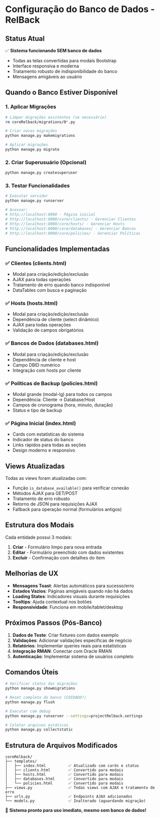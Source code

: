 # Configuração do Banco de Dados - RelBack

## Status Atual
✅ **Sistema funcionando SEM banco de dados**
- Todas as telas convertidas para modais Bootstrap
- Interface responsiva e moderna
- Tratamento robusto de indisponibilidade do banco
- Mensagens amigáveis ao usuário

## Quando o Banco Estiver Disponível

### 1. Aplicar Migrações
```bash
# Limpar migrações existentes (se necessário)
rm coreRelback/migrations/0*.py

# Criar novas migrações
python manage.py makemigrations

# Aplicar migrações
python manage.py migrate
```

### 2. Criar Superusuário (Opcional)
```bash
python manage.py createsuperuser
```

### 3. Testar Funcionalidades
```bash
# Executar servidor
python manage.py runserver

# Acessar:
# http://localhost:8000 - Página inicial
# http://localhost:8000/core/clients/ - Gerenciar Clientes
# http://localhost:8000/core/hosts/ - Gerenciar Hosts
# http://localhost:8000/core/databases/ - Gerenciar Bancos
# http://localhost:8000/core/policies/ - Gerenciar Políticas
```

## Funcionalidades Implementadas

### ✅ Clientes (clients.html)
- Modal para criação/edição/exclusão
- AJAX para todas operações
- Tratamento de erro quando banco indisponível
- DataTables com busca e paginação

### ✅ Hosts (hosts.html)
- Modal para criação/edição/exclusão
- Dependência de cliente (select dinâmico)
- AJAX para todas operações
- Validação de campos obrigatórios

### ✅ Bancos de Dados (databases.html)
- Modal para criação/edição/exclusão
- Dependência de cliente e host
- Campo DBID numérico
- Integração com hosts por cliente

### ✅ Políticas de Backup (policies.html)
- Modal grande (modal-lg) para todos os campos
- Dependência: Cliente → Database/Host
- Campos de cronograma (hora, minuto, duração)
- Status e tipo de backup

### ✅ Página Inicial (index.html)
- Cards com estatísticas do sistema
- Indicador de status do banco
- Links rápidos para todas as seções
- Design moderno e responsivo

## Views Atualizadas

Todas as views foram atualizadas com:
- Função `is_database_available()` para verificar conexão
- Métodos AJAX para GET/POST
- Tratamento de erro robusto
- Retorno de JSON para requisições AJAX
- Fallback para operação normal (formulários antigos)

## Estrutura dos Modais

Cada entidade possui 3 modais:
1. **Criar** - Formulário limpo para nova entrada
2. **Editar** - Formulário preenchido com dados existentes  
3. **Excluir** - Confirmação com detalhes do item

## Melhorias de UX

- **Mensagens Toast**: Alertas automáticos para sucesso/erro
- **Estados Vazios**: Páginas amigáveis quando não há dados
- **Loading States**: Indicadores visuais durante requisições
- **Tooltips**: Ajuda contextual nos botões
- **Responsividade**: Funciona em mobile/tablet/desktop

## Próximos Passos (Pós-Banco)

1. **Dados de Teste**: Criar fixtures com dados exemplo
2. **Validações**: Adicionar validações específicas de negócio
3. **Relatórios**: Implementar queries reais para estatísticas
4. **Integração RMAN**: Conectar com Oracle RMAN
5. **Autenticação**: Implementar sistema de usuários completo

## Comandos Úteis

```bash
# Verificar status das migrações
python manage.py showmigrations

# Reset completo do banco (CUIDADO!)
python manage.py flush

# Executar com debug
python manage.py runserver --settings=projectRelback.settings

# Coletar arquivos estáticos
python manage.py collectstatic
```

## Estrutura de Arquivos Modificados

```
coreRelback/
├── templates/
│   ├── index.html          ✅ Atualizado com cards e status
│   ├── clients.html        ✅ Convertido para modais
│   ├── hosts.html          ✅ Convertido para modais  
│   ├── databases.html      ✅ Convertido para modais
│   └── policies.html       ✅ Convertido para modais
├── views.py                ✅ Todas views com AJAX e tratamento de erro
├── urls.py                 ✅ Endpoints AJAX adicionados
└── models.py               ✅ Inalterado (aguardando migração)
```

🎯 **Sistema pronto para uso imediato, mesmo sem banco de dados!**

